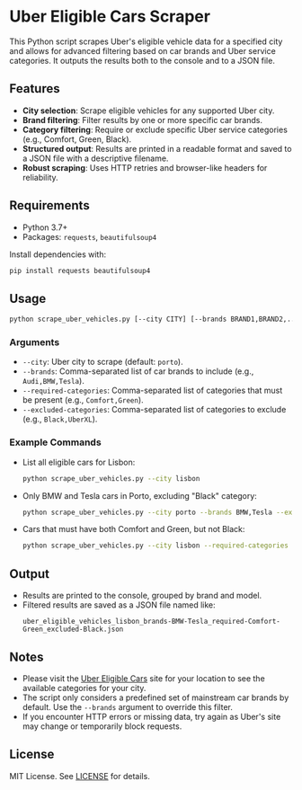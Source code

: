 # Uber Eligible Cars Scraper

This Python script scrapes Uber's eligible vehicle data for a specified city and allows for advanced filtering based on car brands and Uber service categories. It outputs the results both to the console and to a JSON file.

## Features

- **City selection**: Scrape eligible vehicles for any supported Uber city.
- **Brand filtering**: Filter results by one or more specific car brands.
- **Category filtering**: Require or exclude specific Uber service categories (e.g., Comfort, Green, Black).
- **Structured output**: Results are printed in a readable format and saved to a JSON file with a descriptive filename.
- **Robust scraping**: Uses HTTP retries and browser-like headers for reliability.

## Requirements

- Python 3.7+
- Packages: `requests`, `beautifulsoup4`

Install dependencies with:

```sh
pip install requests beautifulsoup4
```

## Usage

```sh
python scrape_uber_vehicles.py [--city CITY] [--brands BRAND1,BRAND2,...] [--required-categories CAT1,CAT2,...] [--excluded-categories CAT3,CAT4,...]
```

### Arguments

- `--city`: Uber city to scrape (default: `porto`).
- `--brands`: Comma-separated list of car brands to include (e.g., `Audi,BMW,Tesla`).
- `--required-categories`: Comma-separated list of categories that must be present (e.g., `Comfort,Green`).
- `--excluded-categories`: Comma-separated list of categories to exclude (e.g., `Black,UberXL`).

### Example Commands

- List all eligible cars for Lisbon:
  ```sh
  python scrape_uber_vehicles.py --city lisbon
  ```
- Only BMW and Tesla cars in Porto, excluding "Black" category:
  ```sh
  python scrape_uber_vehicles.py --city porto --brands BMW,Tesla --excluded-categories Black
  ```
- Cars that must have both Comfort and Green, but not Black:
  ```sh
  python scrape_uber_vehicles.py --city lisbon --required-categories Comfort,Green --excluded-categories Black
  ```

## Output

- Results are printed to the console, grouped by brand and model.
- Filtered results are saved as a JSON file named like:
  ```
  uber_eligible_vehicles_lisbon_brands-BMW-Tesla_required-Comfort-Green_excluded-Black.json
  ```

## Notes

- Please visit the [Uber Eligible Cars](https://www.uber.com/global/en/eligible-vehicles) site for your location to see the available categories for your city.
- The script only considers a predefined set of mainstream car brands by default. Use the `--brands` argument to override this filter.
- If you encounter HTTP errors or missing data, try again as Uber's site may change or temporarily block requests.

## License

MIT License. See [LICENSE](LICENSE) for details.
